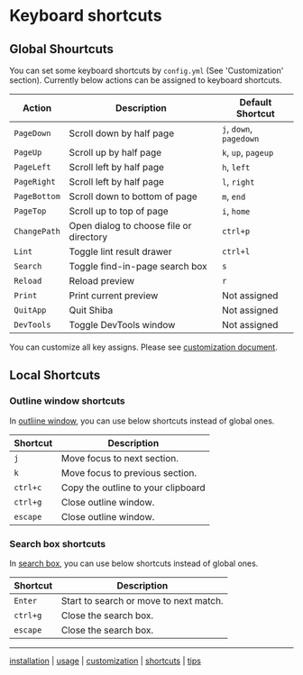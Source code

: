 Keyboard shortcuts
==================

## Global Shourtcuts

You can set some keyboard shortcuts by `config.yml` (See 'Customization' section).
Currently below actions can be assigned to keyboard shortcuts.

| Action       | Description                                | Default Shortcut        |
| ------------ | ------------------------------------------ | ----------------------- |
| `PageDown`   | Scroll down by half page                   | `j`, `down`, `pagedown` |
| `PageUp`     | Scroll up by half page                     | `k`, `up`, `pageup`     |
| `PageLeft`   | Scroll left by half page                   | `h`, `left`             |
| `PageRight`  | Scroll left by half page                   | `l`, `right`            |
| `PageBottom` | Scroll down to bottom of page              | `m`, `end`              |
| `PageTop`    | Scroll up to top of page                   | `i`, `home`             |
| `ChangePath` | Open dialog to choose file or directory    | `ctrl+p`                |
| `Lint`       | Toggle lint result drawer                  | `ctrl+l`                |
| `Search`     | Toggle find-in-page search box             | `s`                     |
| `Reload`     | Reload preview                             | `r`                     |
| `Print`      | Print current preview                      | Not assigned            |
| `QuitApp`    | Quit Shiba                                 | Not assigned            |
| `DevTools`   | Toggle DevTools window                     | Not assigned            |

You can customize all key assigns.  Please see [customization document](customization.md).


## Local Shortcuts

### Outline window shortcuts

In [outliine window](usage.md), you can use below shortcuts instead of global ones.

| Shortcut | Description                        |
| ---------| ---------------------------------- |
| `j`      | Move focus to next section.        |
| `k`      | Move focus to previous section.    |
| `ctrl+c` | Copy the outline to your clipboard |
| `ctrl+g` | Close outline window.              |
| `escape` | Close outline window.              |


### Search box shortcuts

In [search box](usage.md), you can use below shortcuts instead of global ones.

| Shortcut  | Description                            |
| --------- | -------------------------------------- |
| `Enter`   | Start to search or move to next match. |
| `ctrl+g`  | Close the search box.                  |
| `escape`  | Close the search box.                  |



-----------------
[installation](installation.md) | [usage](usage.md) | [customization](customization.md) | [shortcuts](shortcuts.md) | [tips](tips.md)

